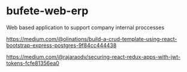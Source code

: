 # bufete-web-erp

Web based application to support company internal proccesses

https://medium.com/@olinations/build-a-crud-template-using-react-bootstrap-express-postgres-9f84cc444438

https://medium.com/@rajaraodv/securing-react-redux-apps-with-jwt-tokens-fcfe81356ea0
